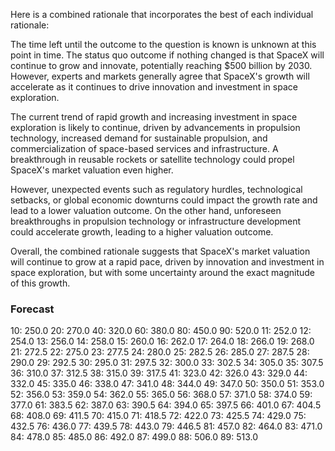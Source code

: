 Here is a combined rationale that incorporates the best of each individual rationale:

The time left until the outcome to the question is known is unknown at this point in time. The status quo outcome if nothing changed is that SpaceX will continue to grow and innovate, potentially reaching $500 billion by 2030. However, experts and markets generally agree that SpaceX's growth will accelerate as it continues to drive innovation and investment in space exploration.

The current trend of rapid growth and increasing investment in space exploration is likely to continue, driven by advancements in propulsion technology, increased demand for sustainable propulsion, and commercialization of space-based services and infrastructure. A breakthrough in reusable rockets or satellite technology could propel SpaceX's market valuation even higher.

However, unexpected events such as regulatory hurdles, technological setbacks, or global economic downturns could impact the growth rate and lead to a lower valuation outcome. On the other hand, unforeseen breakthroughs in propulsion technology or infrastructure development could accelerate growth, leading to a higher valuation outcome.

Overall, the combined rationale suggests that SpaceX's market valuation will continue to grow at a rapid pace, driven by innovation and investment in space exploration, but with some uncertainty around the exact magnitude of this growth.

### Forecast

10: 250.0
20: 270.0
40: 320.0
60: 380.0
80: 450.0
90: 520.0
11: 252.0
12: 254.0
13: 256.0
14: 258.0
15: 260.0
16: 262.0
17: 264.0
18: 266.0
19: 268.0
21: 272.5
22: 275.0
23: 277.5
24: 280.0
25: 282.5
26: 285.0
27: 287.5
28: 290.0
29: 292.5
30: 295.0
31: 297.5
32: 300.0
33: 302.5
34: 305.0
35: 307.5
36: 310.0
37: 312.5
38: 315.0
39: 317.5
41: 323.0
42: 326.0
43: 329.0
44: 332.0
45: 335.0
46: 338.0
47: 341.0
48: 344.0
49: 347.0
50: 350.0
51: 353.0
52: 356.0
53: 359.0
54: 362.0
55: 365.0
56: 368.0
57: 371.0
58: 374.0
59: 377.0
61: 383.5
62: 387.0
63: 390.5
64: 394.0
65: 397.5
66: 401.0
67: 404.5
68: 408.0
69: 411.5
70: 415.0
71: 418.5
72: 422.0
73: 425.5
74: 429.0
75: 432.5
76: 436.0
77: 439.5
78: 443.0
79: 446.5
81: 457.0
82: 464.0
83: 471.0
84: 478.0
85: 485.0
86: 492.0
87: 499.0
88: 506.0
89: 513.0